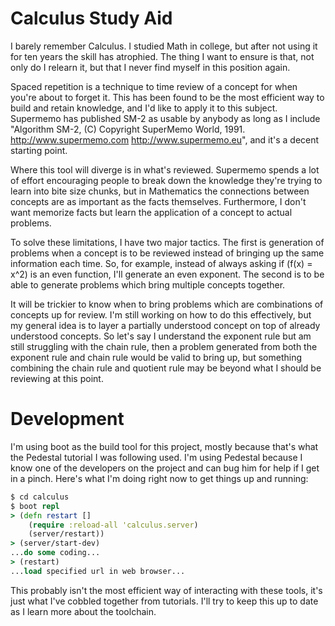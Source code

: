 # Calculus Study Aid

I barely remember Calculus. I studied Math in college, but after not
using it for ten years the skill has atrophied. The thing I want to
ensure is that, not only do I relearn it, but that I never find myself
in this position again.

Spaced repetition is a technique to time review of a concept for when
you're about to forget it. This has been found to be the most
efficient way to build and retain knowledge, and I'd like to apply it
to this subject. Supermemo has published SM-2 as usable by anybody as
long as I include "Algorithm SM-2, (C) Copyright SuperMemo
World, 1991. http://www.supermemo.com http://www.supermemo.eu", and
it's a decent starting point.

Where this tool will diverge is in what's reviewed. Supermemo spends a
lot of effort encouraging people to break down the knowledge they're
trying to learn into bite size chunks, but in Mathematics the
connections between concepts are as important as the facts
themselves. Furthermore, I don't want memorize facts but learn the
application of a concept to actual problems.

To solve these limitations, I have two major tactics. The first is
generation of problems when a concept is to be reviewed instead of
bringing up the same information each time. So, for example, instead
of always asking if \(f(x) = x^2\) is an even function, I'll generate
an even exponent. The second is to be able to generate problems which
bring multiple concepts together.

It will be trickier to know when to bring problems which are
combinations of concepts up for review. I'm still working on how to do
this effectively, but my general idea is to layer a partially
understood concept on top of already understood concepts. So let's say
I understand the exponent rule but am still struggling with the chain
rule, then a problem generated from both the exponent rule and chain
rule would be valid to bring up, but something combining the chain
rule and quotient rule may be beyond what I should be reviewing at
this point.

# Development

I'm using boot as the build tool for this project, mostly because
that's what the Pedestal tutorial I was following used. I'm using
Pedestal because I know one of the developers on the project and can
bug him for help if I get in a pinch. Here's what I'm doing right now
to get things up and running:

```clojure
$ cd calculus
$ boot repl
> (defn restart []
    (require :reload-all 'calculus.server)
    (server/restart))
> (server/start-dev)
...do some coding...
> (restart)
...load specified url in web browser...
```

This probably isn't the most efficient way of interacting with these
tools, it's just what I've cobbled together from tutorials. I'll try
to keep this up to date as I learn more about the toolchain.
